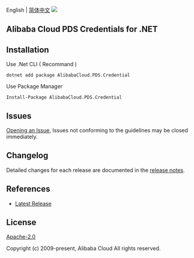 English | [简体中文](README-CN.md)
![](https://aliyunsdk-pages.alicdn.com/icons/AlibabaCloud.svg)

## Alibaba Cloud PDS Credentials for .NET

## Installation

Use .Net CLI ( Recommand )

    dotnet add package AlibabaCloud.PDS.Credential

Use Package Manager

    Install-Package AlibabaCloud.PDS.Credential

## Issues
[Opening an Issue](https://github.com/aliyun/alibabacloud-pds-sdk/issues/new), Issues not conforming to the guidelines may be closed immediately.

## Changelog
Detailed changes for each release are documented in the [release notes](./ChangeLog.md).

## References
* [Latest Release](https://github.com/aliyun/alibabacloud-pds-sdk/tree/master/credential/csharp/core)

## License
[Apache-2.0](http://www.apache.org/licenses/LICENSE-2.0)

Copyright (c) 2009-present, Alibaba Cloud All rights reserved.
